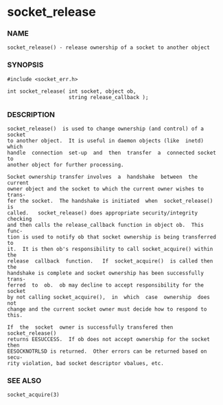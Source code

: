# socket_release

### NAME

    socket_release() - release ownership of a socket to another object

### SYNOPSIS

    #include <socket_err.h>

    int socket_release( int socket, object ob,
                        string release_callback );

### DESCRIPTION

    socket_release()  is used to change ownership (and control) of a socket
    to another object.  It is useful in daemon objects (like  inetd)  which
    handle  connection  set-up  and  then  transfer  a  connected socket to
    another object for further processing.

    Socket ownership transfer involves  a  handshake  between  the  current
    owner object and the socket to which the current owner wishes to trans‐
    fer the socket.  The handshake is initiated  when  socket_release()  is
    called.   socket_release() does appropriate security/integrity checking
    and then calls the release_callback function in object ob.  This  func‐
    tion is used to notify ob that socket ownership is being transferred to
    it.  It is then ob's responsibility to call socket_acquire() within the
    release  callback  function.   If  socket_acquire()  is called then the
    handshake is complete and socket ownership has been successfully trans‐
    ferred  to  ob.  ob may decline to accept responsibility for the socket
    by not calling socket_acquire(),  in  which  case  ownership  does  not
    change and the current socket owner must decide how to respond to this.

    If  the  socket  owner is successfully transfered then socket_release()
    returns EESUCCESS.  If ob does not accept ownership for the socket then
    EESOCKNOTRLSD is returned.  Other errors can be returned based on secu‐
    rity violation, bad socket descriptor vbalues, etc.

### SEE ALSO

    socket_acquire(3)

